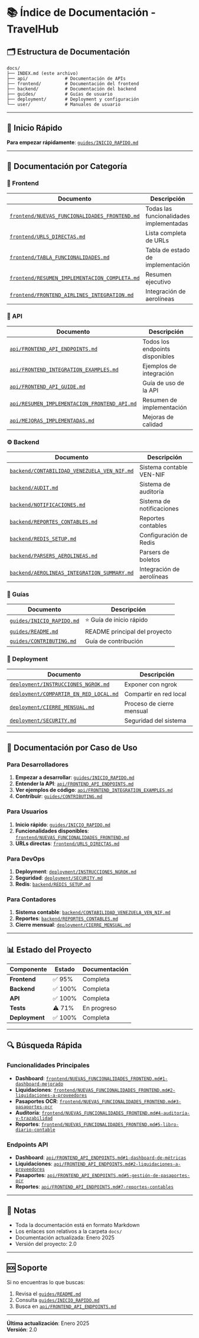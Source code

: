 # 📚 Índice de Documentación - TravelHub

## 🗂️ Estructura de Documentación

```
docs/
├── INDEX.md (este archivo)
├── api/              # Documentación de APIs
├── frontend/         # Documentación del frontend
├── backend/          # Documentación del backend
├── guides/           # Guías de usuario
├── deployment/       # Deployment y configuración
└── user/             # Manuales de usuario
```

---

## 🚀 Inicio Rápido

**Para empezar rápidamente**: [`guides/INICIO_RAPIDO.md`](guides/INICIO_RAPIDO.md)

---

## 📖 Documentación por Categoría

### 🎨 Frontend

| Documento | Descripción |
|-----------|-------------|
| [`frontend/NUEVAS_FUNCIONALIDADES_FRONTEND.md`](frontend/NUEVAS_FUNCIONALIDADES_FRONTEND.md) | Todas las funcionalidades implementadas |
| [`frontend/URLS_DIRECTAS.md`](frontend/URLS_DIRECTAS.md) | Lista completa de URLs |
| [`frontend/TABLA_FUNCIONALIDADES.md`](frontend/TABLA_FUNCIONALIDADES.md) | Tabla de estado de implementación |
| [`frontend/RESUMEN_IMPLEMENTACION_COMPLETA.md`](frontend/RESUMEN_IMPLEMENTACION_COMPLETA.md) | Resumen ejecutivo |
| [`frontend/FRONTEND_AIRLINES_INTEGRATION.md`](frontend/FRONTEND_AIRLINES_INTEGRATION.md) | Integración de aerolíneas |

### 🔌 API

| Documento | Descripción |
|-----------|-------------|
| [`api/FRONTEND_API_ENDPOINTS.md`](api/FRONTEND_API_ENDPOINTS.md) | Todos los endpoints disponibles |
| [`api/FRONTEND_INTEGRATION_EXAMPLES.md`](api/FRONTEND_INTEGRATION_EXAMPLES.md) | Ejemplos de integración |
| [`api/FRONTEND_API_GUIDE.md`](api/FRONTEND_API_GUIDE.md) | Guía de uso de la API |
| [`api/RESUMEN_IMPLEMENTACION_FRONTEND_API.md`](api/RESUMEN_IMPLEMENTACION_FRONTEND_API.md) | Resumen de implementación |
| [`api/MEJORAS_IMPLEMENTADAS.md`](api/MEJORAS_IMPLEMENTADAS.md) | Mejoras de calidad |

### ⚙️ Backend

| Documento | Descripción |
|-----------|-------------|
| [`backend/CONTABILIDAD_VENEZUELA_VEN_NIF.md`](backend/CONTABILIDAD_VENEZUELA_VEN_NIF.md) | Sistema contable VEN-NIF |
| [`backend/AUDIT.md`](backend/AUDIT.md) | Sistema de auditoría |
| [`backend/NOTIFICACIONES.md`](backend/NOTIFICACIONES.md) | Sistema de notificaciones |
| [`backend/REPORTES_CONTABLES.md`](backend/REPORTES_CONTABLES.md) | Reportes contables |
| [`backend/REDIS_SETUP.md`](backend/REDIS_SETUP.md) | Configuración de Redis |
| [`backend/PARSERS_AEROLINEAS.md`](backend/PARSERS_AEROLINEAS.md) | Parsers de boletos |
| [`backend/AEROLINEAS_INTEGRATION_SUMMARY.md`](backend/AEROLINEAS_INTEGRATION_SUMMARY.md) | Integración de aerolíneas |

### 📘 Guías

| Documento | Descripción |
|-----------|-------------|
| [`guides/INICIO_RAPIDO.md`](guides/INICIO_RAPIDO.md) | ⭐ Guía de inicio rápido |
| [`guides/README.md`](guides/README.md) | README principal del proyecto |
| [`guides/CONTRIBUTING.md`](guides/CONTRIBUTING.md) | Guía de contribución |

### 🚀 Deployment

| Documento | Descripción |
|-----------|-------------|
| [`deployment/INSTRUCCIONES_NGROK.md`](deployment/INSTRUCCIONES_NGROK.md) | Exponer con ngrok |
| [`deployment/COMPARTIR_EN_RED_LOCAL.md`](deployment/COMPARTIR_EN_RED_LOCAL.md) | Compartir en red local |
| [`deployment/CIERRE_MENSUAL.md`](deployment/CIERRE_MENSUAL.md) | Proceso de cierre mensual |
| [`deployment/SECURITY.md`](deployment/SECURITY.md) | Seguridad del sistema |

---

## 🎯 Documentación por Caso de Uso

### Para Desarrolladores

1. **Empezar a desarrollar**: [`guides/INICIO_RAPIDO.md`](guides/INICIO_RAPIDO.md)
2. **Entender la API**: [`api/FRONTEND_API_ENDPOINTS.md`](api/FRONTEND_API_ENDPOINTS.md)
3. **Ver ejemplos de código**: [`api/FRONTEND_INTEGRATION_EXAMPLES.md`](api/FRONTEND_INTEGRATION_EXAMPLES.md)
4. **Contribuir**: [`guides/CONTRIBUTING.md`](guides/CONTRIBUTING.md)

### Para Usuarios

1. **Inicio rápido**: [`guides/INICIO_RAPIDO.md`](guides/INICIO_RAPIDO.md)
2. **Funcionalidades disponibles**: [`frontend/NUEVAS_FUNCIONALIDADES_FRONTEND.md`](frontend/NUEVAS_FUNCIONALIDADES_FRONTEND.md)
3. **URLs directas**: [`frontend/URLS_DIRECTAS.md`](frontend/URLS_DIRECTAS.md)

### Para DevOps

1. **Deployment**: [`deployment/INSTRUCCIONES_NGROK.md`](deployment/INSTRUCCIONES_NGROK.md)
2. **Seguridad**: [`deployment/SECURITY.md`](deployment/SECURITY.md)
3. **Redis**: [`backend/REDIS_SETUP.md`](backend/REDIS_SETUP.md)

### Para Contadores

1. **Sistema contable**: [`backend/CONTABILIDAD_VENEZUELA_VEN_NIF.md`](backend/CONTABILIDAD_VENEZUELA_VEN_NIF.md)
2. **Reportes**: [`backend/REPORTES_CONTABLES.md`](backend/REPORTES_CONTABLES.md)
3. **Cierre mensual**: [`deployment/CIERRE_MENSUAL.md`](deployment/CIERRE_MENSUAL.md)

---

## 📊 Estado del Proyecto

| Componente | Estado | Documentación |
|------------|--------|---------------|
| **Frontend** | ✅ 95% | Completa |
| **Backend** | ✅ 100% | Completa |
| **API** | ✅ 100% | Completa |
| **Tests** | ⚠️ 71% | En progreso |
| **Deployment** | ✅ 100% | Completa |

---

## 🔍 Búsqueda Rápida

### Funcionalidades Principales

- **Dashboard**: [`frontend/NUEVAS_FUNCIONALIDADES_FRONTEND.md#1-dashboard-mejorado`](frontend/NUEVAS_FUNCIONALIDADES_FRONTEND.md)
- **Liquidaciones**: [`frontend/NUEVAS_FUNCIONALIDADES_FRONTEND.md#2-liquidaciones-a-proveedores`](frontend/NUEVAS_FUNCIONALIDADES_FRONTEND.md)
- **Pasaportes OCR**: [`frontend/NUEVAS_FUNCIONALIDADES_FRONTEND.md#3-pasaportes-ocr`](frontend/NUEVAS_FUNCIONALIDADES_FRONTEND.md)
- **Auditoría**: [`frontend/NUEVAS_FUNCIONALIDADES_FRONTEND.md#4-auditoría-y-trazabilidad`](frontend/NUEVAS_FUNCIONALIDADES_FRONTEND.md)
- **Reportes**: [`frontend/NUEVAS_FUNCIONALIDADES_FRONTEND.md#5-libro-diario-contable`](frontend/NUEVAS_FUNCIONALIDADES_FRONTEND.md)

### Endpoints API

- **Dashboard**: [`api/FRONTEND_API_ENDPOINTS.md#1-dashboard-de-métricas`](api/FRONTEND_API_ENDPOINTS.md)
- **Liquidaciones**: [`api/FRONTEND_API_ENDPOINTS.md#2-liquidaciones-a-proveedores`](api/FRONTEND_API_ENDPOINTS.md)
- **Pasaportes**: [`api/FRONTEND_API_ENDPOINTS.md#5-gestión-de-pasaportes-ocr`](api/FRONTEND_API_ENDPOINTS.md)
- **Reportes**: [`api/FRONTEND_API_ENDPOINTS.md#7-reportes-contables`](api/FRONTEND_API_ENDPOINTS.md)

---

## 📝 Notas

- Toda la documentación está en formato Markdown
- Los enlaces son relativos a la carpeta `docs/`
- Documentación actualizada: Enero 2025
- Versión del proyecto: 2.0

---

## 🆘 Soporte

Si no encuentras lo que buscas:

1. Revisa el [`guides/README.md`](guides/README.md)
2. Consulta [`guides/INICIO_RAPIDO.md`](guides/INICIO_RAPIDO.md)
3. Busca en [`api/FRONTEND_API_ENDPOINTS.md`](api/FRONTEND_API_ENDPOINTS.md)

---

**Última actualización**: Enero 2025  
**Versión**: 2.0
